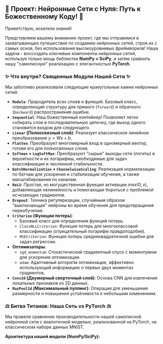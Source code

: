 ## 🌠 Проект: Нейронные Сети с Нуля: Путь к Божественному Коду! 🌠

Приветствую, искатели знаний!

Представляем вашему вниманию проект, где мы отправимся в захватывающее путешествие по созданию нейронных сетей, строя их с самых основ, без использования высокоуровневых фреймворков! Наша задача - воссоздать ключевые компоненты нейронных сетей, используя только мощь библиотек **NumPy** и **SciPy**, и затем сравнить нашу "самописную" реализацию с элегантностью **PyTorch**.

### ✨ Что внутри? Священные Модули Нашей Сети ✨

Мы заботливо реализовали следующие краеугольные камни нейронных сетей:

* **`Module`**: Прародитель всех слоев и функций. Базовый класс, определяющий структуру для прямого (`forward`) и обратного (`backward`) распространения ошибки.
* **`Sequential`**: Наш божественный контейнер! Позволяет легко собирать слои в последовательную цепочку, где выход одного становится входом для следующего.
* **`Linear` (Полносвязный слой)**: Реализует классическое линейное преобразование $y = Wx + b$.
* **`Flatten`**: Преобразует многомерный вход в одномерный вектор, готовя его для полносвязных слоев.
* **`Softmax` + `LogSoftMax`**: Преобразуют "сырые" выходы сети (логиты) в вероятности и их логарифмы, необходимые для задач классификации и численной стабильности.
* **`BatchNormalization` + `ChannelwiseScaling`**: Реализация нормализации по батчам для ускорения и стабилизации обучения, а также масштабирования по каналам.
* **`ReLU`**: Простая, но могущественная функция активации $max(0, x)$, добавляющая нелинейность и помогающая бороться с проблемой исчезающих градиентов.
* **`Dropout`**: Техника регуляризации, случайным образом "выключающая" нейроны во время обучения для предотвращения переобучения.
* **`Criterion` (Функции потерь)**:
    * Базовый класс для определения функций потерь.
    * `ClassNLLCriterion`: Функция потерь для многоклассовой классификации (отрицательный логарифм правдоподобия).
    * `MSECriterion`: Функция потерь среднеквадратичной ошибки для задач регрессии.
* **Оптимизаторы**:
    * `sgd_momentum`: Стохастический градиентный спуск с моментумом для ускорения оптимизации.
    * `adam`: Адаптивный алгоритм оптимизации, эффективно использующий информацию о первых двух моментах градиентов.
* **`Conv2d` (Двумерный сверточный слой)**: Основа CNN для извлечения локальных признаков из 2D данных.
* **`MaxPool2d` (Максимальный пуллинг)**: Операция для уменьшения размерности и повышения устойчивости к небольшим изменениям.

### ⚖️ Битва Титанов: Наша Сеть vs PyTorch ⚖️

Мы провели сравнение производительности нашей самописной нейронной сети с аналогичной моделью, реализованной на PyTorch, на классическом наборе данных MNIST.

**Архитектура нашей модели (NumPy/SciPy):**